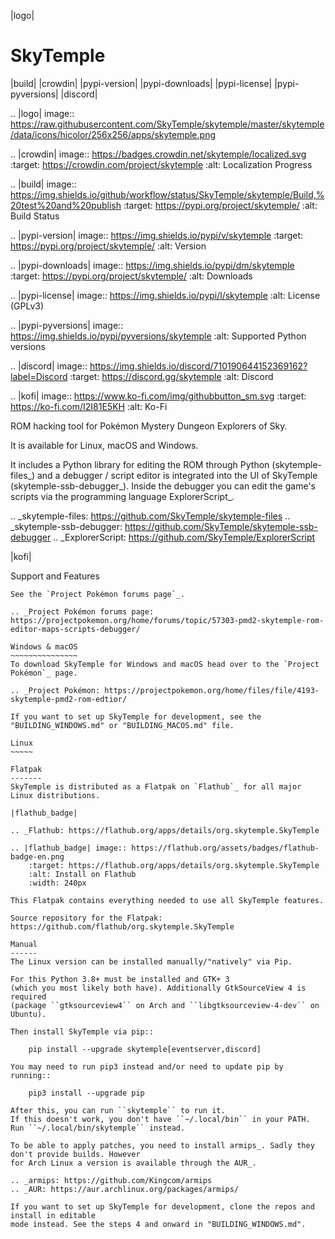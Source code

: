 |logo|

SkyTemple
=========

|build| |crowdin| |pypi-version| |pypi-downloads| |pypi-license| |pypi-pyversions| |discord|

.. |logo| image:: https://raw.githubusercontent.com/SkyTemple/skytemple/master/skytemple/data/icons/hicolor/256x256/apps/skytemple.png

.. |crowdin| image:: https://badges.crowdin.net/skytemple/localized.svg
    :target: https://crowdin.com/project/skytemple
    :alt: Localization Progress

.. |build| image:: https://img.shields.io/github/workflow/status/SkyTemple/skytemple/Build,%20test%20and%20publish
    :target: https://pypi.org/project/skytemple/
    :alt: Build Status

.. |pypi-version| image:: https://img.shields.io/pypi/v/skytemple
    :target: https://pypi.org/project/skytemple/
    :alt: Version

.. |pypi-downloads| image:: https://img.shields.io/pypi/dm/skytemple
    :target: https://pypi.org/project/skytemple/
    :alt: Downloads

.. |pypi-license| image:: https://img.shields.io/pypi/l/skytemple
    :alt: License (GPLv3)

.. |pypi-pyversions| image:: https://img.shields.io/pypi/pyversions/skytemple
    :alt: Supported Python versions

.. |discord| image:: https://img.shields.io/discord/710190644152369162?label=Discord
    :target: https://discord.gg/skytemple
    :alt: Discord

.. |kofi| image:: https://www.ko-fi.com/img/githubbutton_sm.svg
    :target: https://ko-fi.com/I2I81E5KH
    :alt: Ko-Fi

ROM hacking tool for Pokémon Mystery Dungeon Explorers of Sky.

It is available for Linux, macOS and Windows.

It includes a Python library for editing the ROM through Python (skytemple-files_)
and a debugger / script editor is integrated into the UI of SkyTemple (skytemple-ssb-debugger_).
Inside the debugger you can edit the game's scripts via the programming language ExplorerScript_.

.. _skytemple-files: https://github.com/SkyTemple/skytemple-files
.. _skytemple-ssb-debugger: https://github.com/SkyTemple/skytemple-ssb-debugger
.. _ExplorerScript: https://github.com/SkyTemple/ExplorerScript

|kofi|

Support and Features
~~~~~~~~~~~~~~~~~~~~
See the `Project Pokémon forums page`_.

.. _Project Pokémon forums page: https://projectpokemon.org/home/forums/topic/57303-pmd2-skytemple-rom-editor-maps-scripts-debugger/

Windows & macOS
~~~~~~~~~~~~~~~
To download SkyTemple for Windows and macOS head over to the `Project Pokémon`_ page.

.. _Project Pokémon: https://projectpokemon.org/home/files/file/4193-skytemple-pmd2-rom-edtior/

If you want to set up SkyTemple for development, see the "BUILDING_WINDOWS.md" or "BUILDING_MACOS.md" file.

Linux
~~~~~

Flatpak
-------
SkyTemple is distributed as a Flatpak on `Flathub`_ for all major Linux distributions.

|flathub_badge|

.. _Flathub: https://flathub.org/apps/details/org.skytemple.SkyTemple

.. |flathub_badge| image:: https://flathub.org/assets/badges/flathub-badge-en.png
    :target: https://flathub.org/apps/details/org.skytemple.SkyTemple
    :alt: Install on Flathub
    :width: 240px

This Flatpak contains everything needed to use all SkyTemple features.

Source repository for the Flatpak: https://github.com/flathub/org.skytemple.SkyTemple

Manual
------
The Linux version can be installed manually/"natively" via Pip.

For this Python 3.8+ must be installed and GTK+ 3
(which you most likely both have). Additionally GtkSourceView 4 is required
(package ``gtksourceview4`` on Arch and ``libgtksourceview-4-dev`` on Ubuntu).

Then install SkyTemple via pip::

    pip install --upgrade skytemple[eventserver,discord]

You may need to run pip3 instead and/or need to update pip by running::

    pip3 install --upgrade pip

After this, you can run ``skytemple`` to run it.
If this doesn't work, you don't have ``~/.local/bin`` in your PATH.
Run ``~/.local/bin/skytemple`` instead.

To be able to apply patches, you need to install armips_. Sadly they don't provide builds. However
for Arch Linux a version is available through the AUR_.

.. _armips: https://github.com/Kingcom/armips
.. _AUR: https://aur.archlinux.org/packages/armips/

If you want to set up SkyTemple for development, clone the repos and install in editable
mode instead. See the steps 4 and onward in "BUILDING_WINDOWS.md".
